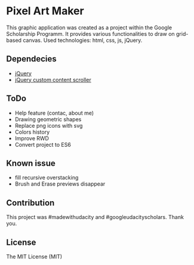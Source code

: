# Pixel Art Maker
This graphic application was created as a project within the Google Scholarship Programm. It provides various functionalities to draw on grid-based canvas. Used technologies: html, css, js, jQuery.

## Dependecies
- [jQuery](http://jquery.com/)
- [jQuery custom content scroller](http://manos.malihu.gr/jquery-custom-content-scroller/)

## ToDo
- Help feature (contac, about me)
- Drawing geometric shapes
- Replace png icons with svg
- Colors history
- Improve RWD
- Convert project to ES6

## Known issue
- fill recursive overstacking
- Brush and Erase previews disappear

## Contribution
This project was #madewithudacity and #googleudacityscholars. Thank you.

## License
The MIT License (MIT)